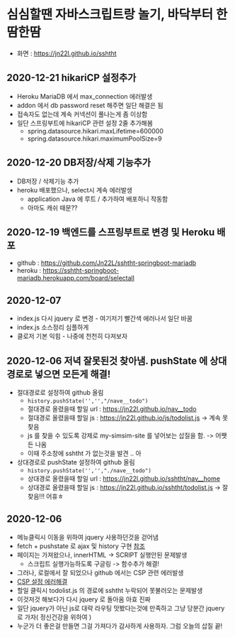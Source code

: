 # 심심할땐 자바스크립트랑 놀기, 바닥부터 한땀한땀

- 화면 : <https://jn22l.github.io/sshtht>

## 2020-12-21 hikariCP 설정추가
- Heroku MariaDB 에서 max_connection 에러발생
- addon 에서 db password reset 해주면 일단 해결은 됨
- 접속자도 없는데 계속 커넥션이 풀나는게 좀 이상함
- 일단 스프링부트에 hikariCP 관련 설정 2줄 추가해봄
  - spring.datasource.hikari.maxLifetime=600000
  - spring.datasource.hikari.maximumPoolSize=9

## 2020-12-20 DB저장/삭제 기능추가
- DB저장 / 삭제기능 추가
- heroku 배포했으나, select시 계속 에러발생
  - application Java 에 루트 / 추가하여 배포하니 작동함
  - 아마도 캐쉬 때문??

## 2020-12-19 백엔드를 스프링부트로 변경 및 Heroku 배포

- github : <https://github.com/Jn22L/sshtht-springboot-mariadb>
- heroku : <https://sshtht-springboot-mariadb.herokuapp.com/board/selectall>

## 2020-12-07

- index.js 다시 jquery 로 변경 - 여기저기 빨간색 에러나서 일단 바꿈
- index.js 소스정리 심플하게
- 클로저 기본 익힘 - 나중에 천천히 다져보자

## 2020-12-06 저녁 잘못된것 찾아냄. pushState 에 상대경로로 넣으면 모든게 해결!

- 절대경로로 설정하여 github 올림
  - `history.pushState('','',"/nave__todo")`
  - 절대경로 올렸을때 할일 url : https://jn22l.github.io/nav__todo
  - 절대경로 올렸을때 할일 js : https://jn22l.github.io/js/todolist.js -> 계속 못찾음
  - js 를 찾을 수 있도록 강제로 my-simsim-site 를 넣어보는 삽질을 함. -> 어쨋든 나옴
  - 이때 주소창에 sshtht 가 없는것을 발견 .. 아
- 상대경로로 pushState 설정하여 github 올림
  - `history.pushState('','',"./nave__todo")`
  - 상대경로 올렸을때 할일 url : https://jn22l.github.io/sshtht/nav__home
  - 상대경로 올렸을때 할일 js : https://jn22l.github.io/sshtht/todolist.js -> 잘찾음!!! 어휴ㅎ

## 2020-12-06

- 메뉴클릭시 이동을 위하여 jquery 사용하던것을 걷어냄
- fetch + pushstate 로 ajax 및 history 구현 [참조](https://poiemaweb.com/js-spa)
- 페이지는 가져왔으나, innerHTML -> SCRIPT 실행안된 문제발생
  - 스크립트 실행가능하도록 구글링 -> 함수추가 해결!
- 그러나, 로컬에서 잘 되었으나 github 에서는 CSP 관련 에러발생
- [CSP 설정 에러해결](https://developers.google.com/web/fundamentals/security/csp?hl=ko)
- 할일 클릭시 todolist.js 의 경로에 sshtht 누락되어 못불러오는 문제발생
- 이것저것 해보다가 다시 jquery 로 돌아옴 아효 진짜
- 일단 jquery가 아닌 js로 대략 라우팅 맛봤다는것에 만족하고 그냥 당분간 jquery 로 가자( 정신건강을 위하여 )
- 누군가 더 좋은걸 만들면 그걸 가져다가 감사하게 사용하자. 그럼 오늘의 삽질 끝!
